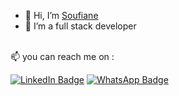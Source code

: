 - 👋 Hi, I’m <a href="https://github.com/Soufiane-Majdar">Soufiane</a>
- 👀 I’m a full stack developer

<br>
📫 you can reach me on  :


[![LinkedIn Badge](https://img.shields.io/badge/LinkedIn-Profile-informational?style=flat&logo=linkedin&logoColor=white&color=0D76A8)](https://www.linkedin.com/in/soufiane-majdar-47613719a/)
[![WhatsApp Badge](https://img.shields.io/badge/WhatsApp-25D366?style=flat&logo=whatsapp&logoColor=white)](https://wa.me/212613613508/)
